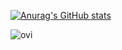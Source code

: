 [![Anurag's GitHub stats](https://github-readme-stats.vercel.app/api?username=Vulpes19&count_private=true&&theme=tokyonight)](https://github.com/anuraghazra/github-readme-stats)

<img src="https://github-readme-stats.vercel.app/api/top-langs?username=Vulpes19&show_icons=true&locale=en&layout=compact&theme=tokyonight" alt="ovi" />

